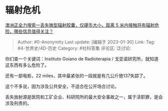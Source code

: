 # 辐射危机
[澳洲正全力搜索一丢失微型辐射胶囊，仅硬币大小，距离 5 米内接触将有辐射危险，哪些信息值得关注？](https://www.zhihu.com/question/581315092/answer/2867472899)
> Author: #0-Anonymity
> Last update: [编辑于 2023-01-30]
> Link:
> Tag: #4-世界史/4D-历史
> Category: #社科答集
> 评论区:
> 泛讨论:

你们查一个关键词：Instituto Goiano de Radioterapia / 戈亚诺研究所，就知道这东西有多么危险了。

还有一部电影，22 miles，其中最紧张的一段就是有几公斤铯137失踪了。

这个不多说，因为涉及公共安全，不适合在公开场合讨论。

丢失放射源是医院和工矿企业、科研院所的最大安全事故之一，属于渎职罪，是会涉及刑责的。
